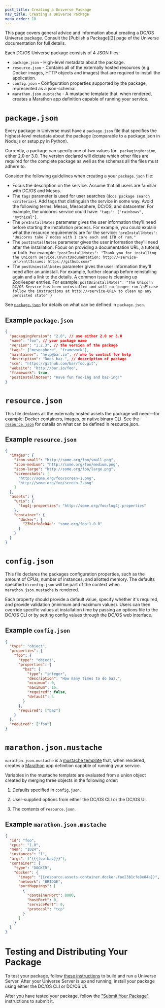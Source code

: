 ```yaml
---
post_title: Creating a Universe Package
nav_title: Creating a Universe Package
menu_order: 10
---
```


This page covers general advice and information about creating a DC/OS Universe package. Consult the [Publish a Package][2] page of the Universe documentation for full details.

Each DC/OS Universe package consists of 4 JSON files:

* `package.json` - High-level metadata about the package.
* `resource.json` - Contains all of the externally hosted resources (e.g. Docker images, HTTP objects and images) that are required to install the application.
* `config.json` - Configuration properties supported by the package, represented as a json-schema.
* `marathon.json.mustache` - A mustache template that, when rendered, creates a Marathon app definition capable of running your service.

# `package.json`

Every package in Universe must have a `package.json` file that specifies the highest-level metadata about the package (comparable to a package.json in Node.js or setup.py in Python).

Currently, a package can specify one of two values for `.packagingVersion`, either 2.0 or 3.0. The version declared will dictate which other files are required for the complete package as well as the schemas all the files must adhere to.

Consider the following guidelines when creating a your `package.json` file:

* Focus the description on the service. Assume that all users are familiar with DC/OS and Mesos.
* The `tags` parameter is used for user searches (`dcos package search <criteria>`). Add tags that distinguish the service in some way. Avoid the following terms: Mesos, Mesosphere, DC/OS, and datacenter. For example, the unicorns service could have: `"tags": ["rainbows", "mythical"]`.
* The `preInstallNotes` parameter gives the user information they'll need before starting the installation process. For example, you could explain what the resource requirements are for the service: `"preInstallNotes": "Unicorns take 7 nodes with 1 core each and 1TB of ram."`
* The `postInstallNotes` parameter gives the user information they'll need after the installation. Focus on providing a documentation URL, a tutorial, or both. For example: `"postInstallNotes": "Thank you for installing the Unicorn service.\n\n\tDocumentation: http://<service-url>\n\tIssues: https://github.com/"`
* The `postUninstallNotes` parameter gives the user information they'll need after an uninstall. For example, further cleanup before reinstalling again and a link to the details. A common issue is cleaning up ZooKeeper entries. For example: `postUninstallNotes": "The Unicorn DC/OS Service has been uninstalled and will no longer run.\nPlease follow the instructions at http://<service-URL> to clean up any persisted state" }`

See [`package.json`](https://github.com/mesosphere/universe#packagejson) for details on what can be defined in `package.json`.

## Example `package.json`

```json
{
  "packagingVersion": "2.0", // use either 2.0 or 3.0
  "name": "foo", // your package name
  "version": "1.2.3", // the version of the package
  "tags": ["mesosphere", "framework"],
  "maintainer": "help@bar.io", // who to contact for help
  "description": "Does baz.", // description of package
  "scm": "https://github.com/bar/foo.git", 
  "website": "http://bar.io/foo", 
  "framework": true,
  "postInstallNotes": "Have fun foo-ing and baz-ing!"
}
```

# `resource.json`

This file declares all the externally hosted assets the package will need—for example: Docker containers, images, or native binary CLI.  See the [`resource.json`](https://github.com/mesosphere/universe#resourcejson) for details on what can be defined in resource.json.

## Example `resource.json`

```json
{
  "images": {
    "icon-small": "http://some.org/foo/small.png",
    "icon-medium": "http://some.org/foo/medium.png",
    "icon-large": "http://some.org/foo/large.png",
    "screenshots": [
      "http://some.org/foo/screen-1.png",
      "http://some.org/foo/screen-2.png"
    ]
  },
  "assets": {
    "uris": {
      "log4j-properties": "http://some.org/foo/log4j.properties"
    },
    "container": {
      "docker": {
        "23b1cfe8e04a": "some-org/foo:1.0.0"
      }
    }
  }
}
```

# `config.json`

This file declares the packages configuration properties, such as the amount of CPUs, number of instances, and allotted memory.  The defaults specified in `config.json` will be part of the context when `marathon.json.mustache` is rendered.

Each property should provide a default value, specify whether it's required, and provide validation (minimum and maximum values). Users can then override specific values at installation time by passing an options file to the DC/OS CLI or by setting config values through the DC/OS web interface.

## Example `config.json`

```json
{
  "type": "object",
  "properties": {
    "foo": {
      "type": "object",
      "properties": {
        "baz": {
          "type": "integer",
          "description": "How many times to do baz.",
          "minimum": 0,
          "maximum": 16,
          "required": false,
          "default": 4
        }
      },
      "required": ["baz"]
    }
  },
  "required": ["foo"]
}
```

# `marathon.json.mustache`

`marathon.json.mustache` is a [mustache template](http://mustache.github.io/) that, when rendered, creates a [Marathon](http://github.com/mesosphere/marathon) app definition capable of running your service.

Variables in the mustache template are evaluated from a union object created by merging three objects in the following order:

1. Defaults specified in `config.json`.

1. User-supplied options from either the DC/OS CLI or the DC/OS UI.

1. The contents of `resource.json`.

## Example `marathon.json.mustache`

```json
{
  "id": "foo",
  "cpus": "1.0",
  "mem": "1024",
  "instances": "1",
  "args": ["{{{foo.baz}}}"],
  "container": {
    "type": "DOCKER",
    "docker": {
      "image": "{{resource.assets.container.docker.foo23b1cfe8e04a}}",
      "network": "BRIDGE",
      "portMappings": [
        {
          "containerPort": 8080,
          "hostPort": 0,
          "servicePort": 0,
          "protocol": "tcp"
        }
      ]
    }
  }
}
```

# Testing and Distributing Your Package

To test your package, follow [these instructions](https://github.com/mesosphere/universe#universe-server) to build and run a Universe Server. After your Universe Server is up and running, install your package using either the DC/OS CLI or DC/OS UI.

After you have tested your package, follow the ["Submit Your Package"](https://github.com/mesosphere/universe#submit-your-package) instructions to submit it.
